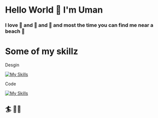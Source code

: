 # Hello World 👋 I'm Uman

### I love 🍌 and 🥭 and 🌴 and most the time you can find me near a beach 🌊


# Some of my skillz

Desgin

[![My Skills](https://skillicons.dev/icons?i=blender,unity,unreal,ai,ps,ae,figma&sketchup=3)](https://skillicons.dev)


Code

[![My Skills](https://skillicons.dev/icons?i=pug,threejs,js,html,css,react,nextjs,nodejs,ipfs,solidity,bots&tailwind=3)](https://skillicons.dev)

## 🏄 ✌🏻
